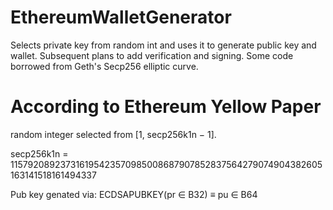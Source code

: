 # EthereumWalletGenerator
Selects private key from random int and uses it to generate public key and wallet. Subsequent plans to add verification and signing. Some code borrowed from Geth's Secp256 elliptic curve.

# According to Ethereum Yellow Paper

random integer selected from [1, secp256k1n − 1].

secp256k1n = 115792089237316195423570985008687907852837564279074904382605163141518161494337 

Pub key genated via: ECDSAPUBKEY(pr ∈ B32) ≡ pu ∈ B64



